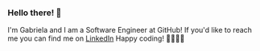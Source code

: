 ### Hello there! 👋

<!--
**ramirez-gabriela27/ramirez-gabriela27** is a ✨ _special_ ✨ repository because its `README.md` (this file) appears on your GitHub profile.

Here are some ideas to get you started:

- 🔭 I’m currently working on ...
- 🌱 I’m currently learning ...
- 👯 I’m looking to collaborate on ...
- 🤔 I’m looking for help with ...
- 💬 Ask me about ...
- 📫 How to reach me: ...
- 😄 Pronouns: ...
- ⚡ Fun fact: ...
-->

I'm Gabriela and I am a Software Engineer at GitHub! If you'd like to reach me you can find me on [LinkedIn](https://www.linkedin.com/in/gabriela-tolosa-ramirez/) 
Happy coding! 👩🏽‍💻🙌
